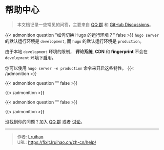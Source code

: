 # 帮助中心


> 本文档记录一些常见的问答，主要来自 [QQ 群](https://qm.qq.com/cgi-bin/qm/qr?k=vaUPBXVjPoBjOQ1MbwMVyRgqpEj6xplm&jump_from=webapi&authKey=/HHJqUKuftl/QCmLBra3rwLzoKaErtTp5A0dnfdXZGcNDUtmZe/L+fv7aWXqOBsq) 和 [GitHub Discussions](https://github.com/hugo-fixit/FixIt/discussions)。

{{< admonition question "如何切换 Hugo 的运行环境？" false >}}
`hugo server` 的默认运行环境是 `development`,
而 `hugo` 的默认运行环境是 `production`。

由于本地 `development` 环境的限制，
**评论系统**, **CDN** 和 **fingerprint** 不会在 `development` 环境下启用。

你可以使用 `hugo server -e production` 命令来开启这些特性。
{{< /admonition >}}

{{< admonition question "" false >}}

{{< /admonition >}}

{{< admonition question "" false >}}

{{< /admonition >}}

没找到你的问题？加入 [QQ 群](https://qm.qq.com/cgi-bin/qm/qr?k=vaUPBXVjPoBjOQ1MbwMVyRgqpEj6xplm&jump_from=webapi&authKey=/HHJqUKuftl/QCmLBra3rwLzoKaErtTp5A0dnfdXZGcNDUtmZe/L+fv7aWXqOBsq) 或者 [讨论](https://github.com/hugo-fixit/FixIt/discussions/new?category=q-a)。


---

> 作者: [Lruihao](https://lruihao.cn)  
> URL: https://fixit.lruihao.cn/zh-cn/help/  

